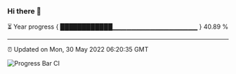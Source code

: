### Hi there 👋

⏳ Year progress { ████████████▁▁▁▁▁▁▁▁▁▁▁▁▁▁▁▁▁▁ } 40.89 %

---

⏰ Updated on Mon, 30 May 2022 06:20:35 GMT

![Progress Bar CI](https://github.com/liununu/liununu/workflows/Progress%20Bar%20CI/badge.svg)
